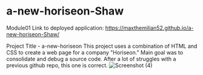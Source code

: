 # a-new-horiseon-Shaw
Module01
Link to deployed application: https://maxthemilian52.github.io/a-new-horiseon-Shaw/

Project Title - a-new-horiseon
This project uses a combination of HTML and CSS to create a web page for a company "Horiseon."  Main goal was to consolidate and debug a source code.
After a lot of struggles with a previous github repo, this one is correct.
![Screenshot (4)](https://user-images.githubusercontent.com/102691942/165865199-88af620a-dd01-41cc-b6ab-fd7fac39e33a.png)
